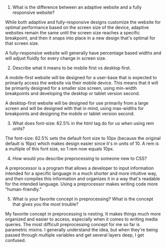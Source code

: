 1. What is the difference between an adaptive website and a fully responsive website?

While both adaptive and fully-responsive designs customize the website for optimal performance based on the screen size of the device, adaptive websites remain the same until the screen size reaches a specific breakpoint, and then it snaps into place in a new design that's optimal for that screen size.

A fully-responsive website will generally have percentage based widths and will adjust fluidly for every change in screen size.

2. Describe what it means to be mobile first vs desktop first.

A mobile-first website will be designed for a user-base that is expected to primarily access the website via their mobile device. This means that it will be primarily designed for a smaller size screen, using min-width breakpoints and developing the desktop or tablet version second.

A desktop-first website will be designed for use primarily from a large screen and will be designed with that in mind, using max-widths for breakpoints and designing the mobile or tablet version second.


3. What does font-size: 62.5% in the html tag do for us when using rem units?

The font-size: 62.5% sets the default font size to 10px (because the original default is 16px) which makes design easier since it's in units of 10. A rem is a multiple of this font size, so 1 rem now equals 10px.

4. How would you describe preprocessing to someone new to CSS?

A preprocessor is a program that allows a developer to input information intended for a specific language in a much shorter and more intuitive way, and then compiles this information and organizes it in a way that's readable for the intended language. Using a preprocessor makes writing code more “human-friendly.”

5. What is your favorite concept in preprocessing? What is the concept that gives you the most trouble?

My favorite concept in preprocessing is nesting. It makes things much more organized and easier to access, especially when it comes to writing media queries. The most difficult preprocessing concept for me so far is parametric mixins.  I generally understand the idea, but when they're being passed through multiple variables and get several layers deep, I get confused.






